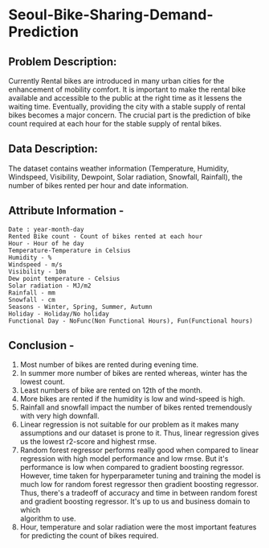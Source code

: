 # Seoul-Bike-Sharing-Demand-Prediction
## Problem Description:
Currently Rental bikes are introduced in many urban cities for the enhancement of mobility comfort. It is important to make the rental bike available and accessible to the public at the right time as it lessens the waiting time. Eventually, providing the city with a stable supply of rental bikes becomes a major concern. The crucial part is the prediction of bike count required at each hour for the stable supply of rental bikes.
## Data Description:
The dataset contains weather information (Temperature, Humidity, Windspeed, Visibility, Dewpoint, Solar radiation, Snowfall, Rainfall), the number of bikes rented per hour and date information.
## Attribute Information - 
    Date : year-month-day
    Rented Bike count - Count of bikes rented at each hour
    Hour - Hour of he day
    Temperature-Temperature in Celsius
    Humidity - %
    Windspeed - m/s
    Visibility - 10m
    Dew point temperature - Celsius
    Solar radiation - MJ/m2
    Rainfall - mm
    Snowfall - cm
    Seasons - Winter, Spring, Summer, Autumn
    Holiday - Holiday/No holiday
    Functional Day - NoFunc(Non Functional Hours), Fun(Functional hours)

## Conclusion - 
1. Most number of bikes are rented during evening time.
2. In summer more number of bikes are rented whereas, winter has the lowest count.
3. Least numbers of bike are rented on 12th of the month.
4. More bikes are rented if the humidity is low and wind-speed is high.
5. Rainfall and snowfall impact the number of bikes rented tremendously with very high downfall.
6. Linear regression is not suitable for our problem as it makes many assumptions and our dataset is prone to it. Thus, linear regression gives us the lowest r2-score    and highest rmse.
7. Random forest regressor performs really good when compared to linear regression with high model performance and low rmse. But it's performance is low when compared    to gradient boosting regressor. However, time taken for hyperparameter tuning and training the model is much low for random forest regressor then gradient boosting    regressor. Thus, there's a tradeoff of accuracy and time in between random forest and gradient boosting regressor. It's up to us and business domain to which    
   algorithm to use.
8. Hour, temperature and solar radiation were the most important features for predicting the count of bikes required.
